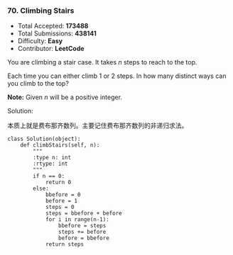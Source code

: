 ### 70. Climbing Stairs

- Total Accepted: **173488**
- Total Submissions: **438141**
- Difficulty: **Easy**
- Contributor: **LeetCode**

You are climbing a stair case. It takes *n* steps to reach to the top.

Each time you can either climb 1 or 2 steps. In how many distinct ways can you climb to the top?

**Note:** Given *n* will be a positive integer.



Solution:

本质上就是费布那齐数列。主要记住费布那齐数列的非递归求法。

```
class Solution(object):
    def climbStairs(self, n):
        """
        :type n: int
        :rtype: int
        """
        if n == 0:
            return 0
        else:
            bbefore = 0
            before = 1
            steps = 0
            steps = bbefore + before
            for i in range(n-1):
                bbefore = steps
                steps += before
                before = bbefore
            return steps
```